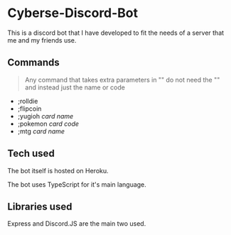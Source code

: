 # Cyberse-Discord-Bot

This is a discord bot that I have developed to fit the needs of a server that me and my friends use.

## Commands
> Any command that takes extra parameters in "" do not need the "" and instead just the name or code
+ ;rolldie
+ ;flipcoin
+ ;yugioh *card name*
+ ;pokemon *card code*
+ ;mtg *card name*

## Tech used
The bot itself is hosted on Heroku.

The bot uses TypeScript for it's main language.

## Libraries used
Express and Discord.JS are the main two used.
